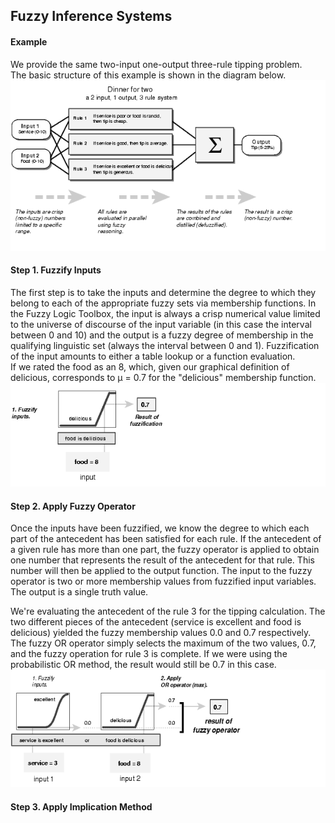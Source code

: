 ## Fuzzy Inference Systems

#### Example
We provide the same two-input one-output three-rule tipping problem.   
The basic structure of this example is shown in the diagram below.   
![Alt Text](../images/fuzzy_in.gif)

#### Step 1. Fuzzify Inputs
The first step is to take the inputs and determine the degree to which they belong to each of the appropriate fuzzy sets via membership functions. In the Fuzzy Logic Toolbox, the input is always a crisp numerical value limited to the universe of discourse of the input variable (in this case the interval between 0 and 10) and the output is a fuzzy degree of membership in the qualifying linguistic set (always the interval between 0 and 1). Fuzzification of the input amounts to either a table lookup or a function evaluation.         
If we rated the food as an 8, which, given our graphical definition of delicious, corresponds to µ = 0.7 for the "delicious" membership function.      
![Alt Text](../images/fuzzific.gif)

#### Step 2. Apply Fuzzy Operator
Once the inputs have been fuzzified, we know the degree to which each part of the antecedent has been satisfied for each rule. If the antecedent of a given rule has more than one part, the fuzzy operator is applied to obtain one number that represents the result of the antecedent for that rule. This number will then be applied to the output function. The input to the fuzzy operator is two or more membership values from fuzzified input variables. The output is a single truth value.      

We're evaluating the antecedent of the rule 3 for the tipping calculation. The two different pieces of the antecedent (service is excellent and food is delicious) yielded the fuzzy membership values 0.0 and 0.7 respectively. The fuzzy OR operator simply selects the maximum of the two values, 0.7, and the fuzzy operation for rule 3 is complete. If we were using the probabilistic OR method, the result would still be 0.7 in this case.    
![Alt Text](../images/or_opera.gif) 

#### Step 3. Apply Implication Method
